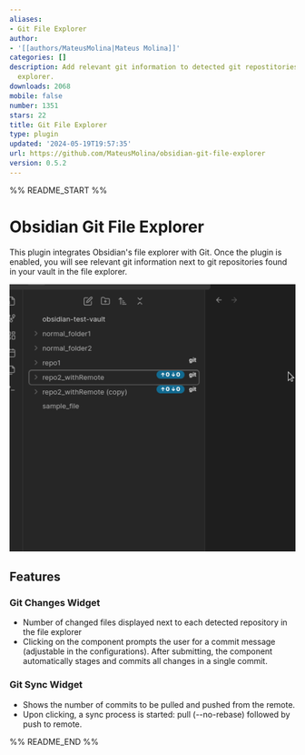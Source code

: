 ```yaml
---
aliases:
- Git File Explorer
author:
- '[[authors/MateusMolina|Mateus Molina]]'
categories: []
description: Add relevant git information to detected git repostitories in the file
  explorer.
downloads: 2068
mobile: false
number: 1351
stars: 22
title: Git File Explorer
type: plugin
updated: '2024-05-19T19:57:35'
url: https://github.com/MateusMolina/obsidian-git-file-explorer
version: 0.5.2
---
```


%% README_START %%

# Obsidian Git File Explorer

This plugin integrates Obsidian's file explorer with Git. Once the plugin is enabled, you will see relevant git information next to git repositories found in your vault in the file explorer.

![Plugin Screencast](https://raw.githubusercontent.com/MateusMolina/obsidian-git-file-explorer/HEAD/assets/obsidian-git-fe-screencast.gif)

## Features

### Git Changes Widget

- Number of changed files displayed next to each detected repository in the file explorer
- Clicking on the component prompts the user for a commit message (adjustable in the configurations). After submitting, the component automatically stages and commits all changes in a single commit.

### Git Sync Widget

- Shows the number of commits to be pulled and pushed from the remote.
- Upon clicking, a sync process is started: pull (--no-rebase) followed by push to remote.


%% README_END %%